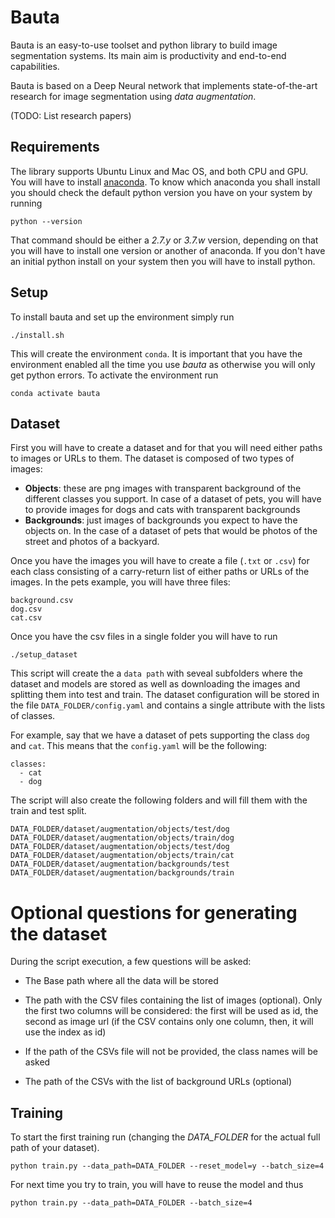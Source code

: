 # Bauta
Bauta is an easy-to-use toolset and python library to build image segmentation
systems. Its main aim is productivity and end-to-end capabilities.

Bauta is based on a Deep Neural network that implements state-of-the-art research
for image segmentation using *data augmentation*.

(TODO: List research papers)


## Requirements
The library supports Ubuntu Linux and Mac OS, and both CPU and GPU.
You will have to install [anaconda](https://conda.io/miniconda.html).
To know which anaconda you shall install you should check the default
python version you have on your system by running
```
python --version
```
That command should be either a *2.7.y* or *3.7.w* version, depending on that
you will have to install one version or another of anaconda.
If you don't have an initial python install on your system then you will
have to install python.

## Setup
To install bauta and set up the environment simply run
```
./install.sh
```
This will create the environment `conda`.
It is important that you have the environment enabled all the time you use
*bauta* as otherwise you will only get python errors.
To activate the environment run
```
conda activate bauta
```

## Dataset
First you will have to create a dataset and for that you will need either
paths to images or URLs to them.
The dataset is composed of two types of images:
- **Objects**: these are png images with transparent background of the different
classes you support. In case of a dataset of pets, you will have to provide
images for dogs and cats with transparent backgrounds
- **Backgrounds**: just images of backgrounds you expect to have the objects on.
In the case of a dataset of pets that would be photos of the street and photos of a backyard.


Once you have the images you will have to create a file (`.txt` or `.csv`)
for each class consisting of a carry-return list of either paths or URLs
of the images. In the pets example, you will have three files:
```
background.csv
dog.csv
cat.csv
```

Once you have the csv files in a single folder you will have to run
```
./setup_dataset
```

This script will create the a `data path` with seveal subfolders where the dataset and models are stored
as well as downloading the images and splitting them into test and train.
The dataset configuration will be stored in the file `DATA_FOLDER/config.yaml` and contains a single attribute with the
lists of classes.

For example, say that we have a dataset of pets supporting the class `dog`
and `cat`. This means that the `config.yaml` will be the following:
```
classes:
  - cat
  - dog
```

The script will also create the following folders and will fill them
with the train and test split.
```
DATA_FOLDER/dataset/augmentation/objects/test/dog
DATA_FOLDER/dataset/augmentation/objects/train/dog
DATA_FOLDER/dataset/augmentation/objects/test/dog
DATA_FOLDER/dataset/augmentation/objects/train/cat
DATA_FOLDER/dataset/augmentation/backgrounds/test
DATA_FOLDER/dataset/augmentation/backgrounds/train
```

# Optional questions for generating the dataset
During the script execution, a few questions will be asked:

* The Base path where all the data will be stored

* The path with the CSV files containing the list of images (optional).
Only the first two columns will be considered: the first will be used as id, the second as image url (if the CSV contains only one column, then, it will use the index as id)

* If the path of the CSVs file will not be provided, the class names will be asked

* The path of the CSVs with the list of background URLs (optional)


## Training
To start the first training run (changing the *DATA_FOLDER* for the actual
  full path of your dataset).
```
python train.py --data_path=DATA_FOLDER --reset_model=y --batch_size=4
```

For next time you try to train, you will have to reuse the model and thus
```
python train.py --data_path=DATA_FOLDER --batch_size=4
```

